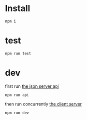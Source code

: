 # Install

```bash
npm i
```

# test

```bash
npm run test
```

# dev

first run [the json server api](http://localhost:3030)

```bash
npm run api
```

then run concurrently [the client server](http://localhost:3000)

```bash
npm run dev
```

